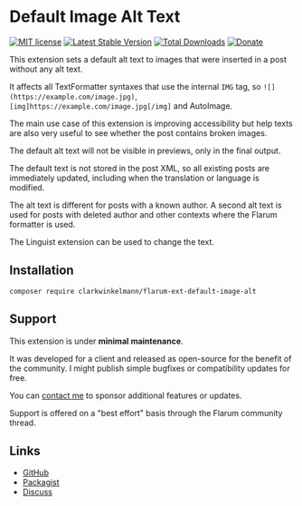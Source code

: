 # Default Image Alt Text

[![MIT license](https://img.shields.io/badge/license-MIT-blue.svg)](https://github.com/clarkwinkelmann/flarum-ext-default-image-alt/blob/master/LICENSE.md) [![Latest Stable Version](https://img.shields.io/packagist/v/clarkwinkelmann/flarum-ext-default-image-alt.svg)](https://packagist.org/packages/clarkwinkelmann/flarum-ext-default-image-alt) [![Total Downloads](https://img.shields.io/packagist/dt/clarkwinkelmann/flarum-ext-default-image-alt.svg)](https://packagist.org/packages/clarkwinkelmann/flarum-ext-default-image-alt) [![Donate](https://img.shields.io/badge/paypal-donate-yellow.svg)](https://www.paypal.me/clarkwinkelmann)

This extension sets a default alt text to images that were inserted in a post without any alt text.

It affects all TextFormatter syntaxes that use the internal `IMG` tag, so `![](https://example.com/image.jpg)`, `[img]https://example.com/image.jpg[/img]` and AutoImage.

The main use case of this extension is improving accessibility but help texts are also very useful to see whether the post contains broken images.

The default alt text will not be visible in previews, only in the final output.

The default text is not stored in the post XML, so all existing posts are immediately updated, including when the translation or language is modified.

The alt text is different for posts with a known author.
A second alt text is used for posts with deleted author and other contexts where the Flarum formatter is used.

The Linguist extension can be used to change the text.

## Installation

    composer require clarkwinkelmann/flarum-ext-default-image-alt

## Support

This extension is under **minimal maintenance**.

It was developed for a client and released as open-source for the benefit of the community.
I might publish simple bugfixes or compatibility updates for free.

You can [contact me](https://clarkwinkelmann.com/flarum) to sponsor additional features or updates.

Support is offered on a "best effort" basis through the Flarum community thread.

## Links

- [GitHub](https://github.com/clarkwinkelmann/flarum-ext-default-image-alt)
- [Packagist](https://packagist.org/packages/clarkwinkelmann/flarum-ext-default-image-alt)
- [Discuss](https://discuss.flarum.org/d/30592)
